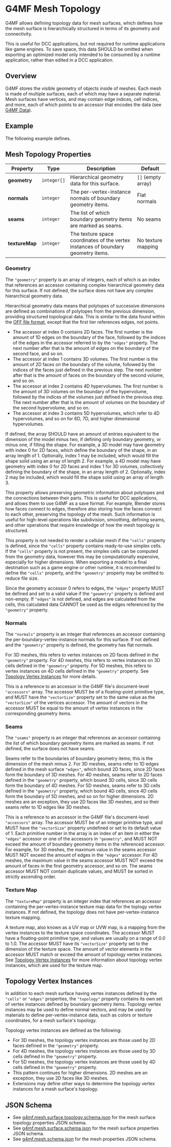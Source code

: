 # G4MF Mesh Topology

G4MF allows defining topology data for mesh surfaces, which defines how the mesh surface is hierarchically structured in terms of its geometry and connectivity.

This is useful for DCC applications, but not required for runtime applications like game engines. To save space, this data SHOULD be omitted when exporting an optimized model only intended to be consumed by a runtime application, rather than edited in a DCC application.

## Overview

G4MF stores the visible geometry of objects inside of meshes. Each mesh is made of multiple surfaces, each of which may have a separate material. Mesh surfaces have vertices, and may contain edge indices, cell indices, and more, each of which points to an accessor that encodes the data (see [G4MF Data](data.md)).

## Example

The following example defines.

## Mesh Topology Properties

| Property       | Type        | Description                                                                       | Default            |
| -------------- | ----------- | --------------------------------------------------------------------------------- | ------------------ |
| **geometry**   | `integer[]` | Hierarchical geometry data for this surface.                                      | `[]` (empty array) |
| **normals**    | `integer`   | The per-vertex-instance normals of boundary geometry items.                       | Flat normals       |
| **seams**      | `integer`   | The list of which boundary geometry items are marked as seams.                    | No seams           |
| **textureMap** | `integer`   | The texture space coordinates of the vertex instances of boundary geometry items. | No texture mapping |

### Geometry

The `"geometry"` property is an array of integers, each of which is an index that references an accessor containing complex hierarchical geometry data for this surface. If not defined, the surface does not have any complex hierarchical geometry data.

Hierarchical geometry data means that polytopes of successive dimensions are defined as combinations of polytopes from the previous dimension, providing structured topological data. This is similar to the data found within the [OFF file format](https://en.wikipedia.org/wiki/OFF_%28file_format%29), except that the first tier references edges, not points.

- The accessor at index 0 contains 2D faces. The first number is the amount of 1D edges on the boundary of the face, followed by the indices of the edges in the accessor referred to by the `"edges"` property. The next number after that is the amount of edges on the boundary of the second face, and so on.
- The accessor at index 1 contains 3D volumes. The first number is the amount of 2D faces on the boundary of the volume, followed by the indices of the faces just defined in the previous step. The next number after that is the amount of faces on the boundary of the second volume, and so on.
- The accessor at index 2 contains 4D hypervolumes. The first number is the amount of 3D volumes on the boundary of the hypervolume, followed by the indices of the volumes just defined in the previous step. The next number after that is the amount of volumes on the boundary of the second hypervolume, and so on.
- The accessor at index 3 contains 5D hypervolumes, which refer to 4D hypervolumes, and so on for 6D, 7D, and higher dimensional hypervolumes.

If defined, the array SHOULD have an amount of entries equivalent to the dimension of the model minus two, if defining only boundary geometry, or minus one, if filling the shape. For example, a 3D model may have geometry with index 0 for 2D faces, which define the boundary of the shape, in an array length of 1. Optionally, index 1 may be included, which would fill the shape solid using an array of length 2. For example, a 4D model may have geometry with index 0 for 2D faces and index 1 for 3D volumes, collectively defining the boundary of the shape, in an array length of 2. Optionally, index 2 may be included, which would fill the shape solid using an array of length 3.

This property allows preserving geometric information about polytopes and the connections between their parts. This is useful for DCC applications, and allows them to use G4MF as a save format. For example, Blender stores how faces connect to edges, therefore also storing how the faces connect to each other, preserving the topology of the mesh. Such information is useful for high-level operations like subdivision, smoothing, defining seams, and other operations that require knowledge of how the mesh topology is structured.

This property is not needed to render a cellular mesh if the `"cells"` property is defined, since the `"cells"` property contains ready-to-use simplex cells. If the `"cells"` property is not present, the simplex cells can be computed from the geometry data, however this may be computationally expensive, especially for higher dimensions. When exporting a model to a final destination such as a game engine or other runtime, it is recommended to define the `"cells"` property, and the `"geometry"` property may be omitted to reduce file size.

Since the geometry accessor 0 refers to edges, the `"edges"` property MUST be defined and set to a valid value if the `"geometry"` property is defined and non-empty. If `"edges"` is not defined, and edges are calculated from the cells, this calculated data CANNOT be used as the edges referenced by the `"geometry"` property.

### Normals

The `"normals"` property is an integer that references an accessor containing the per-boundary-vertex-instance normals for this surface. If not defined and the `"geometry"` property is defined, the geometry has flat normals.

For 3D meshes, this refers to vertex instances on 2D faces defined in the `"geometry"` property. For 4D meshes, this refers to vertex instances on 3D cells defined in the `"geometry"` property. For 5D meshes, this refers to vertex instances on 4D cells defined in the `"geometry"` property. See [Topology Vertex Instances](#topology-vertex-instances) for more details.

This is a reference to an accessor in the G4MF file's document-level `"accessors"` array. The accessor MUST be of a floating-point primitive type, and MUST have the `"vectorSize"` property set to the same value as the `"vectorSize"` of the vertices accessor. The amount of vectors in the accessor MUST be equal to the amount of vertex instances in the corresponding geometry items.

### Seams

The `"seams"` property is an integer that references an accessor containing the list of which boundary geometry items are marked as seams. If not defined, the surface does not have seams.

Seams refer to the boundaries of boundary geometry items; this is the dimension of the mesh minus 2. For 3D meshes, seams refer to 1D edges defined in the mesh surface `"edges"`, which bound 2D faces, since 2D faces form the boundary of 3D meshes. For 4D meshes, seams refer to 2D faces defined in the `"geometry"` property, which bound 3D cells, since 3D cells form the boundary of 4D meshes. For 5D meshes, seams refer to 3D cells defined in the `"geometry"` property, which bound 4D cells, since 4D cells form the boundary of 5D meshes, and so on for higher dimensions. 2D meshes are an exception, they use 2D faces like 3D meshes, and so their seams refer to 1D edges like 3D meshes.

This is a reference to an accessor in the G4MF file's document-level `"accessors"` array. The accessor MUST be of an integer primitive type, and MUST have the `"vectorSize"` property undefined or set to its default value of 1. Each primitive number in the array is an index of an item in either the `"edges"` accessor or one of the accessors in `"geometry"`, and MUST NOT exceed the amount of boundary geometry items in the referenced accessor. For example, for 3D meshes, the maximum value in the seams accessor MUST NOT exceed the amount of edges in the `"edges"` accessor. For 4D meshes, the maximum value in the seams accessor MUST NOT exceed the amount of faces in the first geometry accessor, and so on. The seams accessor MUST NOT contain duplicate values, and MUST be sorted in strictly ascending order.

### Texture Map

The `"textureMap"` property is an integer index that references an accessor containing the per-vertex-instance texture map data for the toplogy vertex instances. If not defined, the topology does not have per-vertex-instance texture mapping.

A texture map, also known as a UV map or UVW map, is a mapping from the vertex instances to the texture space coordinates. The accessor MUST have a floating-point primitive type, and values are usually on a range of 0.0 to 1.0. The accessor MUST have its `"vectorSize"` property set to the dimension of the texture space. The amount of vector elements in the accessor MUST match or exceed the amount of topology vertex instances. See [Topology Vertex Instances](#topology-vertex-instances) for more information about topology vertex instances, which are used for the texture map.

## Topology Vertex Instances

In addition to each mesh surface having vertex instances defined by the `"cells"` or `"edges"` properties, the `"topology"` property contains its own set of vertex instances defined by boundary geometry items. Topology vertex instances may be used to define normal vectors, and may be used by materials to define per-vertex-instance data, such as colors or texture coordinates, for a mesh surface's topology.

Topology vertex instances are defined as the following:

- For 3D meshes, the topology vertex instances are those used by 2D faces defined in the `"geometry"` property.
- For 4D meshes, the topology vertex instances are those used by 3D cells defined in the `"geometry"` property.
- For 5D meshes, the topology vertex instances are those used by 4D cells defined in the `"geometry"` property.
- This pattern continues for higher dimensions. 2D meshes are an exception, they use 2D faces like 3D meshes.
- Extensions may define other ways to determine the topology vertex instances for a mesh surface's topology.

## JSON Schema

- See [g4mf.mesh.surface.topology.schema.json](../../schema/mesh/g4mf.mesh.surface.topology.schema.json) for the mesh surface topology properties JSON schema.
- See [g4mf.mesh.surface.schema.json](../../schema/mesh/g4mf.mesh.surface.schema.json) for the mesh surface properties JSON schema.
- See [g4mf.mesh.schema.json](../../schema/mesh/g4mf.mesh.schema.json) for the mesh properties JSON schema.
